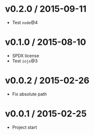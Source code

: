 v0.2.0 / 2015-09-11
==================

  * Test `node`@4

v0.1.0 / 2015-08-10
==================

  * SPDX license
  * Test `iojs`@3

v0.0.2 / 2015-02-26
==================

  * Fix absolute path

v0.0.1 / 2015-02-25
==================

  * Project start
